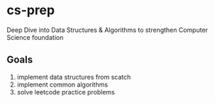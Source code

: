 # cs-prep
Deep Dive into Data Structures &amp; Algorithms to strengthen Computer Science foundation


## Goals
1. implement data structures from scatch
2. implement common algorithms
3. solve leetcode practice problems